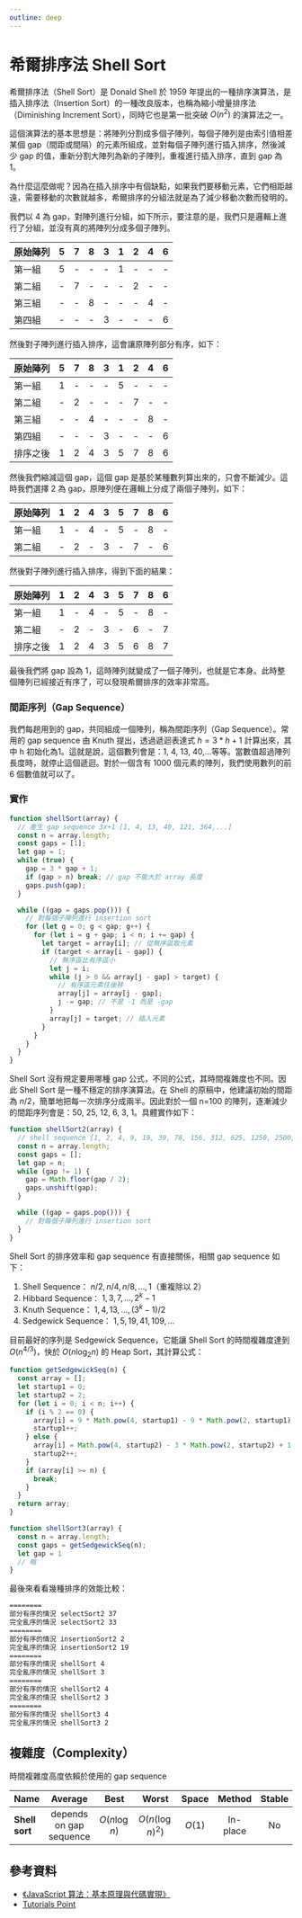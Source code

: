 ```yaml
---
outline: deep
---
```


# 希爾排序法 Shell Sort

希爾排序法（Shell Sort）是 Donald Shell 於 1959 年提出的一種排序演算法，是插入排序法（Insertion Sort）的一種改良版本，也稱為縮小增量排序法（Diminishing Increment Sort），同時它也是第一批突破 $O(n^2)$ 的演算法之一。

這個演算法的基本思想是：將陣列分割成多個子陣列，每個子陣列是由索引值相差某個 gap（間距或間隔）的元素所組成，並對每個子陣列進行插入排序，然後減少 gap 的值，重新分割大陣列為新的子陣列，重複進行插入排序，直到 gap 為 1。

為什麼這麼做呢？因為在插入排序中有個缺點，如果我們要移動元素，它們相距越遠，需要移動的次數就越多，希爾排序的分組法就是為了減少移動次數而發明的。

我們以 4 為 gap，對陣列進行分組，如下所示，要注意的是，我們只是邏輯上進行了分組，並沒有真的將陣列分成多個子陣列。

| 原始陣列 | 5   | 7   | 8   | 3   | 1   | 2   | 4   | 6   |
| -------- | --- | --- | --- | --- | --- | --- | --- | --- |
| 第一組   | 5   | -   | -   | -   | 1   | -   | -   | -   |
| 第二組   | -   | 7   | -   | -   | -   | 2   | -   | -   |
| 第三組   | -   | -   | 8   | -   | -   | -   | 4   | -   |
| 第四組   | -   | -   | -   | 3   | -   | -   | -   | 6   |

然後對子陣列進行插入排序，這會讓原陣列部分有序，如下：

| 原始陣列 | 5   | 7   | 8   | 3   | 1   | 2   | 4   | 6   |
| -------- | --- | --- | --- | --- | --- | --- | --- | --- |
| 第一組   | 1   | -   | -   | -   | 5   | -   | -   | -   |
| 第二組   | -   | 2   | -   | -   | -   | 7   | -   | -   |
| 第三組   | -   | -   | 4   | -   | -   | -   | 8   | -   |
| 第四組   | -   | -   | -   | 3   | -   | -   | -   | 6   |
| 排序之後 | 1   | 2   | 4   | 3   | 5   | 7   | 8   | 6   |

然後我們縮減這個 gap，這個 gap 是基於某種數列算出來的，只會不斷減少。這時我們選擇 2 為 gap，原陣列便在邏輯上分成了兩個子陣列，如下：

| 原始陣列 | 1   | 2   | 4   | 3   | 5   | 7   | 8   | 6   |
| -------- | --- | --- | --- | --- | --- | --- | --- | --- |
| 第一組   | 1   | -   | 4   | -   | 5   | -   | 8   | -   |
| 第二組   | -   | 2   | -   | 3   | -   | 7   | -   | 6   |

然後對子陣列進行插入排序，得到下面的結果：

| 原始陣列 | 1   | 2   | 4   | 3   | 5   | 7   | 8   | 6   |
| -------- | --- | --- | --- | --- | --- | --- | --- | --- |
| 第一組   | 1   | -   | 4   | -   | 5   | -   | 8   | -   |
| 第二組   | -   | 2   | -   | 3   | -   | 6   | -   | 7   |
| 排序之後 | 1   | 2   | 4   | 3   | 5   | 6   | 8   | 7   |

最後我們將 gap 設為 1，這時陣列就變成了一個子陣列，也就是它本身。此時整個陣列已經接近有序了，可以發現希爾排序的效率非常高。

### 間距序列（Gap Sequence）

我們每趟用到的 gap，共同組成一個陣列，稱為間距序列（Gap Sequence）。常用的 gap sequence 由 Knuth 提出，透過遞迴表達式 $h = 3 * h + 1$ 計算出來，其中 h 初始化為1。這就是說，這個數列會是：1, 4, 13, 40,...等等。當數值超過陣列長度時，就停止這個遞迴。對於一個含有 1000 個元素的陣列，我們使用數列的前 6 個數值就可以了。

### 實作

```js
function shellSort(array) {
  // 產生 gap sequence 3x+1 [1, 4, 13, 40, 121, 364,...]
  const n = array.length;
  const gaps = [1];
  let gap = 1;
  while (true) {
    gap = 3 * gap + 1;
    if (gap > n) break; // gap 不能大於 array 長度
    gaps.push(gap);
  }

  while ((gap = gaps.pop())) {
    // 對每個子陣列進行 insertion sort
    for (let g = 0; g < gap; g++) {
      for (let i = g + gap; i < n; i += gap) {
        let target = array[i]; // 從無序區取元素
        if (target < array[i - gap]) {
          // 無序區比有序區小
          let j = i;
          while (j > 0 && array[j - gap] > target) {
            // 有序區元素往後移
            array[j] = array[j - gap];
            j -= gap; // 不是 -1 而是 -gap
          }
          array[j] = target; // 插入元素
        }
      }
    }
  }
}
```

Shell Sort 沒有規定要用哪種 gap 公式，不同的公式，其時間複雜度也不同。因此 Shell Sort 是一種不穩定的排序演算法。在 Shell 的原稿中，他建議初始的間距為 $n/2$，簡單地把每一次排序分成兩半。因此對於一個 n=100 的陣列，逐漸減少的間距序列會是：50, 25, 12, 6, 3, 1。具體實作如下：

```js
function shellSort2(array) {
  // shell sequence [1, 2, 4, 9, 19, 39, 78, 156, 312, 625, 1250, 2500, 5000]
  const n = array.length;
  const gaps = [];
  let gap = n;
  while (gap != 1) {
    gap = Math.floor(gap / 2);
    gaps.unshift(gap);
  }

  while ((gap = gaps.pop())) {
    // 對每個子陣列進行 insertion sort
  }
}
```

Shell Sort 的排序效率和 gap sequence 有直接關係，相關 gap sequence 如下：

1. Shell Sequence： $n/2, n/4, n/8, ..., 1$（重複除以 2）
2. Hibbard Sequence： $1, 3, 7, ..., 2^k-1$
3. Knuth Sequence： $1, 4, 13, ..., (3^k-1)/2$
4. Sedgewick Sequence： $1, 5, 19, 41, 109, ...$

目前最好的序列是 Sedgewick Sequence，它能讓 Shell Sort 的時間複雜度達到 $O(n^{4/3})$，快於 $O(n\log_2n)$ 的 Heap Sort，其計算公式：

```js
function getSedgewickSeq(n) {
  const array = [];
  let startup1 = 0;
  let startup2 = 2;
  for (let i = 0; i < n; i++) {
    if (i % 2 == 0) {
      array[i] = 9 * Math.pow(4, startup1) - 9 * Math.pow(2, startup1) + 1;
      startup1++;
    } else {
      array[i] = Math.pow(4, startup2) - 3 * Math.pow(2, startup2) + 1;
      startup2++;
    }
    if (array[i] >= n) {
      break;
    }
  }
  return array;
}

function shellSort3(array) {
  const n = array.length;
  const gaps = getSedgewickSeq(n);
  let gap = 1
  // 略
}
```

最後來看看幾種排序的效能比較：

```bash
========
部分有序的情況 selectSort2 37
完全亂序的情況 selectSort2 33
========
部分有序的情況 insertionSort2 2
完全亂序的情況 insertionSort2 19
========
部分有序的情況 shellSort 4
完全亂序的情況 shellSort 3
========
部分有序的情況 shellSort2 4
完全亂序的情況 shellSort2 3
========
部分有序的情況 shellSort3 4
完全亂序的情況 shellSort3 2
```

## 複雜度（Complexity）

時間複雜度高度依賴於使用的 gap sequence

| Name           |         Average         |     Best     |      Worst       | Space  |  Method  | Stable |
| :------------- | :---------------------: | :----------: | :--------------: | :----: | :------: | :----: |
| **Shell sort** | depends on gap sequence | $O(n\log n)$ | $O(n(\log n)^2)$ | $O(1)$ | In-place |   No   |

## 參考資料

- [《JavaScript 算法：基本原理與代碼實現》](https://www.tenlong.com.tw/products/9787115596154?list_name=r-zh_cn)
- [Tutorials Point](https://www.tutorialspoint.com/data_structures_algorithms/shell_sort_algorithm.htm)
